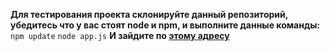 **Для тестирования проекта склонируйте данный репозиторий,
убедитесь что у вас стоят node и npm, и выполните данные команды:**
`npm update`
`node app.js`
**И зайдите по [этому адресу][prjurl]**

[prjurl]: http://localhost:8020/
